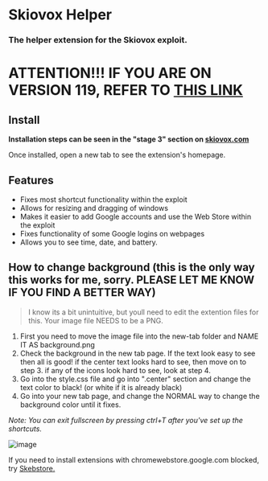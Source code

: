 # Skiovox Helper
### The helper extension for the Skiovox exploit.

# ATTENTION!!! IF YOU ARE ON VERSION 119, REFER TO [THIS LINK](https://github.com/bypassiwastaken/skiovox-helper/issues/106)

## Install

**Installation steps can be seen in the "stage 3" section on [skiovox.com](https://skiovox.com)**

Once installed, open a new tab to see the extension's homepage.

## Features
- Fixes most shortcut functionality within the exploit
- Allows for resizing and dragging of windows
- Makes it easier to add Google accounts and use the Web Store within the exploit
- Fixes functionality of some Google logins on webpages
- Allows you to see time, date, and battery.

## How to change background (this is the only way this works for me, sorry. PLEASE LET ME KNOW IF YOU FIND A BETTER WAY)
> I know its a bit unintuitive, but youll need to edit the extention files for this.
> Your image file NEEDS to be a PNG.
1. First you need to move the image file into the new-tab folder and NAME IT AS background.png
2. Check the background in the new tab page. If the text look easy to see then all is good! if the center text looks hard to see, then move on to step 3. if any of the icons look hard to see, look at step 4.
3. Go into the style.css file and go into ".center" section and change the text color to black! (or white if it is already black)
4. Go into your new tab page, and change the NORMAL way to change the background color until it fixes.


*Note: You can exit fullscreen by pressing ctrl+T after you've set up the shortcuts.*

![image](https://github.com/zkayns/skiovox-helper/assets/80561998/4c09893a-65a5-45da-b70b-5f3d20c27d54)

If you need to install extensions with chromewebstore.google.com blocked, try [Skebstore.](https://github.com/bypassiwastaken/skebstore)
